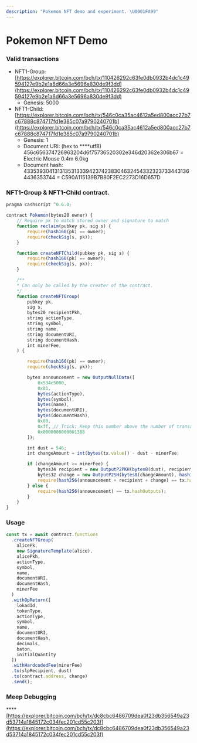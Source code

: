 ```yaml
---
description: "Pokemon NFT demo and experiment. \U0001FA99"
---
```


# Pokemon NFT Demo

###  Valid transactions

* NFT1-Group: [https://explorer.bitcoin.com/bch/tx/110426292c63fe0db0932b4dc1c49594127e9b2e1a6d66a3e5696a830de9f3dd](https://explorer.bitcoin.com/bch/tx/110426292c63fe0db0932b4dc1c49594127e9b2e1a6d66a3e5696a830de9f3dd)
  * Genesis: 5000
* NFT1-Child: [https://explorer.bitcoin.com/bch/tx/546c0ca35ac4612a5ed800acc27b7c67888c874717fd1e385c07a9790240701b](https://explorer.bitcoin.com/bch/tx/546c0ca35ac4612a5ed800acc27b7c67888c874717fd1e385c07a9790240701b)
  * Genesis: 1
  * Document URI: \(hex to ****utf8\) 456c656374726963204d6f75736520302e346d20362e306b67 = Electric Mouse 0.4m 6.0kg
  * Document hash: 4335393041313135313339423742383046324543323237334431364436353744 = C590A115139B7B80F2EC2273D16D657D

###  NFT1-Group & NFT1-Child contract.

```javascript
pragma cashscript ^0.6.0;

contract Pokemon(bytes20 owner) {
    // Require pk to match stored owner and signature to match
    function reclaim(pubkey pk, sig s) {
        require(hash160(pk) == owner);
        require(checkSig(s, pk));
    }

    function createNFTChild(pubkey pk, sig s) {
        require(hash160(pk) == owner);
        require(checkSig(s, pk));
    }

    /**
    * Can only be called by the creater of the contract.
    */
    function createNFTGroup(
        pubkey pk,
        sig s,
        bytes20 recipientPkh,
        string actionType,
        string symbol,
        string name,
        string documentURI,
        string documentHash,
        int minerFee,
    ) {  

        require(hash160(pk) == owner);
        require(checkSig(s, pk));

        bytes announcement = new OutputNullData([
            0x534c5000,
            0x81,
            bytes(actionType),
            bytes(symbol),
            bytes(name),
            bytes(documentURI),
            bytes(documentHash),
            0x00,
            0xff, // Trick: Keep this number above the number of transactions you would expect.
            0x0000000000001388
        ]);

        int dust = 546;
        int changeAmount = int(bytes(tx.value)) - dust - minerFee;

        if (changeAmount >= minerFee) {
            bytes34 recipient = new OutputP2PKH(bytes8(dust), recipientPkh);
            bytes32 change = new OutputP2SH(bytes8(changeAmount), hash160(tx.bytecode));
            require(hash256(announcement + recipient + change) == tx.hashOutputs);
        } else {
            require(hash256(announcement) == tx.hashOutputs);
        }
    }
}
```

###  **Usage**

```javascript
const tx = await contract.functions
  .createNFTGroup(
    alicePk,
    new SignatureTemplate(alice),
    alicePkh,
    actionType,
    symbol,
    name,
    documentURI,
    documentHash,
    minerFee
  )
  .withOpReturn([
    lokadId,
    tokenType,
    actionType,
    symbol,
    name,
    documentURI,
    documentHash,
    decimals,
    baton,
    initialQuantity
  ])
  .withHardcodedFee(minerFee)
  .to(slpRecipient, dust)
  .to(contract.address, change)
  .send();
```

###  **Meep Debugging**

\*\*\*\*[https://explorer.bitcoin.com/bch/tx/dc8cbc6486709dea0f23db356549a23d53714a1845172c034fec201cd55c203f](https://explorer.bitcoin.com/bch/tx/dc8cbc6486709dea0f23db356549a23d53714a1845172c034fec201cd55c203f)

## 

